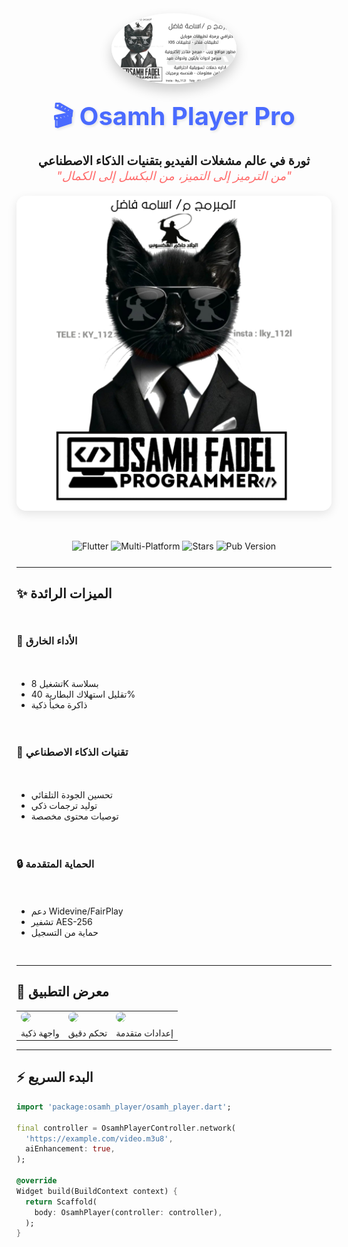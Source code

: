 <!-- Header Section -->
<div align="center">
  <img src="https://github.com/HACKSOSS/osamhfadel/blob/main/packages/osamh_player/media/osamh.jpg" width="200" style="border-radius:50%;box-shadow:0 10px 20px rgba(0,0,0,0.2);"/>
  <h1 style="font-size:2.5rem;margin:20px 0;color:#4a6bff;text-shadow:2px 2px 4px rgba(0,0,0,0.1);">🎬 Osamh Player Pro</h1>
  <p style="font-size:1.2rem;max-width:800px;margin:0 auto;">
    <b>ثورة في عالم مشغلات الفيديو بتقنيات الذكاء الاصطناعي</b><br/>
    <span style="color:#ff6b6b;font-style:italic;">"من الترميز إلى التميز، من البكسل إلى الكمال"</span>
  </p>
  <img src="https://github.com/HACKSOSS/osamhfadel/blob/main/packages/osamh_player/media/٢٠٢٤٠٩٢٦_٢١٥١١٣.jpg" width="600" style="border-radius:15px;margin:20px 0;box-shadow:0 5px 15px rgba(0,0,0,0.1);"/>
</div>

<!-- Badges -->
<div align="center" style="margin:25px 0;">
  <img src="https://img.shields.io/badge/Flutter-3.19+-02569B?logo=flutter&style=for-the-badge" alt="Flutter"/>
  <img src="https://img.shields.io/badge/Platform-Android|iOS|Web-34a853?style=for-the-badge" alt="Multi-Platform"/>
  <img src="https://img.shields.io/github/stars/HACKSOSS/osamhplayer?color=ffd700&logo=github&style=for-the-badge" alt="Stars"/>
  <img src="https://img.shields.io/pub/v/osamh_player?color=blue&logo=dart&style=for-the-badge" alt="Pub Version"/>
</div>

---

<!-- Features Section -->
## ✨ الميزات الرائدة

<div style="display:grid;grid-template-columns:repeat(auto-fit, minmax(300px, 1fr));gap:20px;margin:30px 0;">

### 🚀 الأداء الخارق
- تشغيل 8K بسلاسة
- تقليل استهلاك البطارية 40%
- ذاكرة مخبأ ذكية

### 🧠 تقنيات الذكاء الاصطناعي
- تحسين الجودة التلقائي
- توليد ترجمات ذكي
- توصيات محتوى مخصصة

### 🔒 الحماية المتقدمة
- دعم Widevine/FairPlay
- تشفير AES-256
- حماية من التسجيل

</div>

---

<!-- Demo Section -->
## 🎥 معرض التطبيق

<div align="center">
  <table>
    <tr>
      <td><img src="https://raw.githubusercontent.com/HACKSOSS/osamhplayer/main/media/1.png" width="300" style="border-radius:10px;"/></td>
      <td><img src="https://raw.githubusercontent.com/HACKSOSS/osamhplayer/main/media/2.png" width="300" style="border-radius:10px;"/></td>
      <td><img src="https://raw.githubusercontent.com/HACKSOSS/osamhplayer/main/media/3.png" width="300" style="border-radius:10px;"/></td>
    </tr>
    <tr align="center">
      <td>واجهة ذكية</td>
      <td>تحكم دقيق</td>
      <td>إعدادات متقدمة</td>
    </tr>
  </table>
</div>

---

<!-- Quick Start -->
## ⚡ البدء السريع

```dart
import 'package:osamh_player/osamh_player.dart';

final controller = OsamhPlayerController.network(
  'https://example.com/video.m3u8',
  aiEnhancement: true,
);

@override
Widget build(BuildContext context) {
  return Scaffold(
    body: OsamhPlayer(controller: controller),
  );
}
